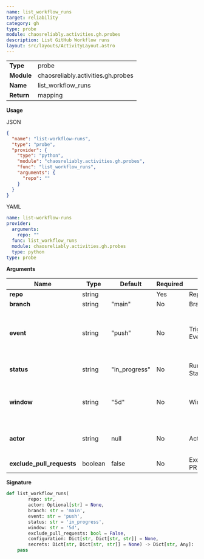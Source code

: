 ```yaml
---
name: list_workflow_runs
target: reliability
category: gh
type: probe
module: chaosreliably.activities.gh.probes
description: List GitHub Workflow runs
layout: src/layouts/ActivityLayout.astro
---
```


|            |                                    |
| ---------- | ---------------------------------- |
| **Type**   | probe                              |
| **Module** | chaosreliably.activities.gh.probes |
| **Name**   | list_workflow_runs                 |
| **Return** | mapping                            |

**Usage**

JSON

```json
{
  "name": "list-workflow-runs",
  "type": "probe",
  "provider": {
    "type": "python",
    "module": "chaosreliably.activities.gh.probes",
    "func": "list_workflow_runs",
    "arguments": {
      "repo": ""
    }
  }
}
```

YAML

```yaml
name: list-workflow-runs
provider:
  arguments:
    repo: ""
  func: list_workflow_runs
  module: chaosreliably.activities.gh.probes
  type: python
type: probe
```

**Arguments**

| Name                      | Type    | Default       | Required | Title           | Description                                           |
| ------------------------- | ------- | ------------- | -------- | --------------- | ----------------------------------------------------- |
| **repo**                  | string  |               | Yes      | Repository      |                                                       |
| **branch**                | string  | "main"        | No       | Branch          |                                                       |
| **event**                 | string  | "push"        | No       | Triggered Event | Select run that were triggered by this specific event |
| **status**                | string  | "in_progress" | No       | Run Status      | Select run that have this status                      |
| **window**                | string  | "5d"          | No       | Window          | Select runs within the given time window only         |
| **actor**                 | string  | null          | No       | Actor           | Select runs triggered by this actor                   |
| **exclude_pull_requests** | boolean | false         | No       | Exclude PR Runs | Exclude PR runs                                       |

**Signature**

```python
def list_workflow_runs(
        repo: str,
        actor: Optional[str] = None,
        branch: str = 'main',
        event: str = 'push',
        status: str = 'in_progress',
        window: str = '5d',
        exclude_pull_requests: bool = False,
        configuration: Dict[str, Dict[str, str]] = None,
        secrets: Dict[str, Dict[str, str]] = None) -> Dict[str, Any]:
    pass

```
